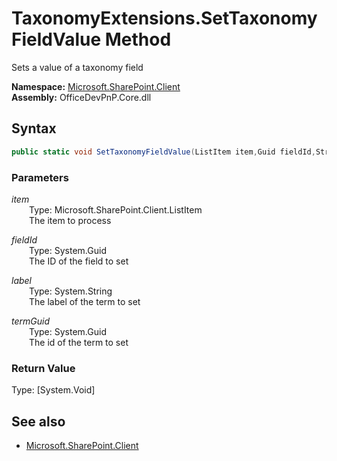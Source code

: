 # TaxonomyExtensions.SetTaxonomyFieldValue Method  
Sets a value of a taxonomy field  

**Namespace:** [Microsoft.SharePoint.Client](Microsoft.SharePoint.Client.md)  
**Assembly:** OfficeDevPnP.Core.dll  
## Syntax
```C#
public static void SetTaxonomyFieldValue(ListItem item,Guid fieldId,String label,Guid termGuid)
```
### Parameters
*item*  
&emsp;&emsp;Type: Microsoft.SharePoint.Client.ListItem  
&emsp;&emsp;The item to process  
  
*fieldId*  
&emsp;&emsp;Type: System.Guid  
&emsp;&emsp;The ID of the field to set  
  
*label*  
&emsp;&emsp;Type: System.String  
&emsp;&emsp;The label of the term to set  
  
*termGuid*  
&emsp;&emsp;Type: System.Guid  
&emsp;&emsp;The id of the term to set  
  
### Return Value
Type: [System.Void]  

## See also
- [Microsoft.SharePoint.Client](Microsoft.SharePoint.Client.md)
